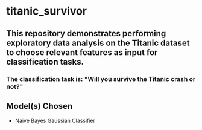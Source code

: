 # titanic_survivor

## This repository demonstrates performing exploratory data analysis on the Titanic dataset to choose relevant features as input for classification tasks.

### The classification task is: "Will you survive the Titanic crash or not?"

## Model(s) Chosen
- Naive Bayes Gaussian Classifier
